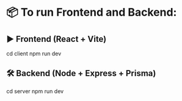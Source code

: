 # 📦 To run Frontend and Backend:

## ▶️ Frontend (React + Vite)
cd client
npm run dev

## 🛠 Backend (Node + Express + Prisma)
cd server
npm run dev